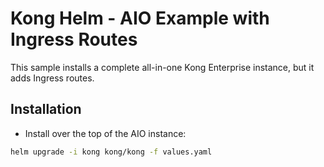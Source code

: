 # Kong Helm - AIO Example with Ingress Routes

This sample installs a complete all-in-one Kong Enterprise instance, but it adds Ingress routes.

## Installation
- Install over the top of the AIO instance:

```sh
helm upgrade -i kong kong/kong -f values.yaml
```
